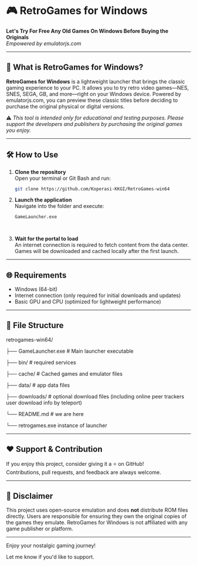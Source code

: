 # 🎮 RetroGames for Windows

**Let's Try For Free Any Old Games On Windows Before Buying the Originals**  
*Empowered by emulatorjs.com*

---

## 🚀 What is RetroGames for Windows?

**RetroGames for Windows** is a lightweight launcher that brings the classic gaming experience to your PC. It allows you to try retro video games—NES, SNES, SEGA, GB, and more—right on your Windows device. Powered by emulatorjs.com, you can preview these classic titles before deciding to purchase the original physical or digital versions.

⚠️ *This tool is intended only for educational and testing purposes. Please support the developers and publishers by purchasing the original games you enjoy.*

---

## 🛠 How to Use

1. **Clone the repository**  
   Open your terminal or Git Bash and run:

   ```bash
   git clone https://github.com/Koperasi-KKGI/RetroGames-win64

   
2. **Launch the application**  
   Navigate into the folder and execute:

   ```bash
   GameLauncher.exe
   
  
3. **Wait for the portal to load**  
   An internet connection is required to fetch content from the data center.  
   Games will be downloaded and cached locally after the first launch.

---

## 🌐 Requirements

- Windows (64-bit)
- Internet connection (only required for initial downloads and updates)
- Basic GPU and CPU (optimized for lightweight performance)

---

## 📂 File Structure

retrogames-win64/

├── GameLauncher.exe # Main launcher executable

├── bin/ # required services

├── cache/ # Cached games and emulator files

├── data/ # app data files

├── downloads/ # optional download files (including online peer trackers user download info by teleport)

└── README.md # we are here

└── retrogames.exe instance of launcher

---

## ❤️ Support & Contribution

If you enjoy this project, consider giving it a ⭐ on GitHub!  
Contributions, pull requests, and feedback are always welcome.

---

## 📜 Disclaimer

This project uses open-source emulation and does **not** distribute ROM files directly. Users are responsible for ensuring they own the original copies of the games they emulate. RetroGames for Windows is not affiliated with any game publisher or platform.

---

Enjoy your nostalgic gaming journey!


Let me know if you'd like to support.
